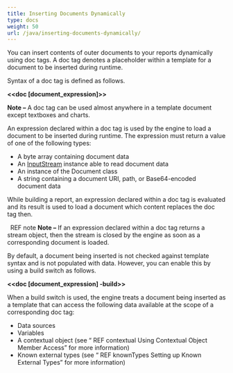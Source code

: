```yaml
---
title: Inserting Documents Dynamically
type: docs
weight: 50
url: /java/inserting-documents-dynamically/
---
```


You can insert contents of outer documents to your reports dynamically using doc tags. A doc tag denotes a placeholder within a template for a document to be inserted during runtime. 

Syntax of a doc tag is defined as follows.

**&lt;&lt;doc [document_expression]&gt;&gt;**

**Note –** A doc tag can be used almost anywhere in a template document except textboxes and charts.

An expression declared within a doc tag is used by the engine to load a document to be inserted during runtime. The expression must return a value of one of the following types:

- A byte array containing document data
- An [InputStream](http://docs.oracle.com/javase/7/docs/api/java/io/InputStream.html) instance able to read document data
- An instance of the Document class
- A string containing a document URI, path, or Base64-encoded document data

While building a report, an expression declared within a doc tag is evaluated and its result is used to load a document which content replaces the doc tag then.

` `REF note **Note –** If an expression declared within a doc tag returns a stream object, then the stream is closed by the engine as soon as a corresponding document is loaded.

By default, a document being inserted is not checked against template syntax and is not populated with data. However, you can enable this by using a build switch as follows.

**&lt;&lt;doc [document_expression] -build&gt;&gt;**

When a build switch is used, the engine treats a document being inserted as a template that can access the following data available at the scope of a corresponding doc tag:

- Data sources
- Variables
- A contextual object (see “ REF contextual Using Contextual Object Member Access” for more information)
- Known external types (see “ REF knownTypes Setting up Known External Types” for more information)
